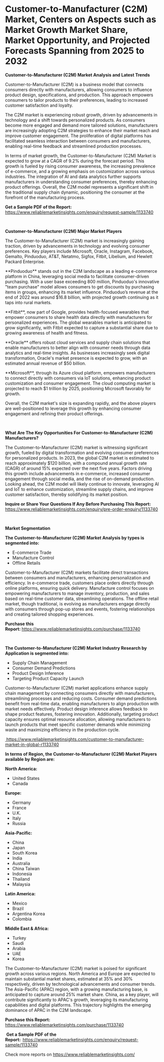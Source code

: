 <p><h1>Customer-to-Manufacturer (C2M) Market, Centers on Aspects such as Market Growth Market Share, Market Opportunity, and Projected Forecasts Spanning from 2025 to 2032</h1></p><p><strong>Customer-to-Manufacturer (C2M) Market Analysis and Latest Trends</strong></p>
<p><p>Customer-to-Manufacturer (C2M) is a business model that connects consumers directly with manufacturers, allowing consumers to influence product design, specifications, and production. This approach empowers consumers to tailor products to their preferences, leading to increased customer satisfaction and loyalty. </p><p>The C2M market is experiencing robust growth, driven by advancements in technology and a shift towards personalized products. As consumers become more engaged and demand more tailored solutions, manufacturers are increasingly adopting C2M strategies to enhance their market reach and improve customer engagement. The proliferation of digital platforms has facilitated seamless interaction between consumers and manufacturers, enabling real-time feedback and streamlined production processes.</p><p>In terms of market growth, the Customer-to-Manufacturer (C2M) Market is expected to grow at a CAGR of 9.2% during the forecast period. This growth is fueled by rising consumer awareness, the increasing prevalence of e-commerce, and a growing emphasis on customization across various industries. The integration of AI and data analytics further supports manufacturers in understanding consumer preferences, thereby enhancing product offerings. Overall, the C2M model represents a significant shift in the traditional supply chain dynamic, positioning the consumer at the forefront of the manufacturing process.</p></p>
<p><strong>Get a Sample PDF of the Report:&nbsp;</strong> <a href="https://www.reliablemarketinsights.com/enquiry/request-sample/1133740?utm_campaign=3560&utm_medium=2&utm_source=Github&utm_content=ia&utm_term=25032025&utm_id=customer-to-manufacturer-c2m">https://www.reliablemarketinsights.com/enquiry/request-sample/1133740</a></p>
<p>&nbsp;</p>
<p><strong>Customer-to-Manufacturer (C2M) Major Market Players</strong></p>
<p><p>The Customer-to-Manufacturer (C2M) market is increasingly gaining traction, driven by advancements in technology and evolving consumer preferences. Key players include Microsoft, Oracle, Instagram, Facebook, Gemalto, Pinduoduo, AT&T, Netatmo, Sigfox, Fitbit, Libelium, and Hewlett Packard Enterprise.</p><p>**Pinduoduo** stands out in the C2M landscape as a leading e-commerce platform in China, leveraging social media to facilitate consumer-driven purchasing. With a user base exceeding 800 million, Pinduoduo's innovative "team purchase" model allows consumers to get discounts by purchasing items in groups, enhancing its market influence. Pinduoduo’s revenue at the end of 2022 was around $16.8 billion, with projected growth continuing as it taps into rural markets.</p><p>**Fitbit**, now part of Google, provides health-focused wearables that empower consumers to share health data directly with manufacturers for personalized experiences. The global wearables market is anticipated to grow significantly, with Fitbit expected to capture a substantial share due to growing awareness of health and fitness.</p><p>**Oracle** offers robust cloud services and supply chain solutions that enable manufacturers to better align with consumer needs through data analytics and real-time insights. As businesses increasingly seek digital transformation, Oracle's market presence is expected to grow, with an estimated annual revenue of $50 billion.</p><p>**Microsoft**, through its Azure cloud platform, empowers manufacturers to connect directly with consumers via IoT solutions, enhancing product customization and consumer engagement. The cloud computing market is projected to reach $1 trillion by 2025, positioning Microsoft favorably for growth.</p><p>Overall, the C2M market's size is expanding rapidly, and the above players are well-positioned to leverage this growth by enhancing consumer engagement and refining their product offerings.</p></p>
<p>&nbsp;</p>
<p><strong>What Are The Key Opportunities For Customer-to-Manufacturer (C2M) Manufacturers?</strong></p>
<p><p>The Customer-to-Manufacturer (C2M) market is witnessing significant growth, fueled by digital transformation and evolving consumer preferences for personalized products. In 2023, the global C2M market is estimated to reach approximately $120 billion, with a compound annual growth rate (CAGR) of around 15% expected over the next five years. Factors driving this growth include advancements in e-commerce, increased consumer engagement through social media, and the rise of on-demand production. Looking ahead, the C2M model will likely continue to innovate, leveraging AI and IoT to enhance customization, streamline supply chains, and improve customer satisfaction, thereby solidifying its market position.</p></p>
<p><strong>Inquire or Share Your Questions If Any Before Purchasing This Report:</strong> <a href="https://www.reliablemarketinsights.com/enquiry/pre-order-enquiry/1133740?utm_campaign=3560&utm_medium=2&utm_source=Github&utm_content=ia&utm_term=25032025&utm_id=customer-to-manufacturer-c2m">https://www.reliablemarketinsights.com/enquiry/pre-order-enquiry/1133740</a></p>
<p>&nbsp;</p>
<p><strong>Market Segmentation</strong></p>
<p><strong>The Customer-to-Manufacturer (C2M) Market Analysis by types is segmented into:</strong></p>
<p><ul><li>E-commerce Trade</li><li>Manufacture Control</li><li>Offline Retails</li></ul></p>
<p><p>Customer-to-Manufacturer (C2M) markets facilitate direct transactions between consumers and manufacturers, enhancing personalization and efficiency. In e-commerce trade, customers place orders directly through online platforms, ensuring quick delivery. Manufacture control focuses on empowering manufacturers to manage inventory, production, and sales based on real-time customer data, streamlining operations. The offline retail market, though traditional, is evolving as manufacturers engage directly with consumers through pop-up stores and events, fostering relationships and creating tailored shopping experiences.</p></p>
<p><strong>Purchase this Report:&nbsp;</strong><a href="https://www.reliablemarketinsights.com/purchase/1133740?utm_campaign=3560&utm_medium=2&utm_source=Github&utm_content=ia&utm_term=25032025&utm_id=customer-to-manufacturer-c2m">https://www.reliablemarketinsights.com/purchase/1133740</a></p>
<p>&nbsp;</p>
<p><strong>The Customer-to-Manufacturer (C2M) Market Industry Research by Application is segmented into:</strong></p>
<p><ul><li>Supply Chain Management</li><li>Consumer Demand Predictions</li><li>Product Design Inference</li><li>Targeting Product Capacity Launch</li></ul></p>
<p><p>Customer-to-Manufacturer (C2M) market applications enhance supply chain management by connecting consumers directly with manufacturers, streamlining processes and reducing costs. Consumer demand predictions benefit from real-time data, enabling manufacturers to align production with market needs effectively. Product design inference allows feedback to shape product features, fostering innovation. Additionally, targeting product capacity ensures optimal resource allocation, allowing manufacturers to launch products that meet specific customer demands while minimizing waste and maximizing efficiency in the production cycle.</p></p>
<p><a href="https://www.reliablemarketinsights.com/customer-to-manufacturer-market-in-global-r1133740?utm_campaign=3560&utm_medium=2&utm_source=Github&utm_content=ia&utm_term=25032025&utm_id=customer-to-manufacturer-c2m">&nbsp;https://www.reliablemarketinsights.com/customer-to-manufacturer-market-in-global-r1133740</a></p>
<p><strong>In terms of Region, the Customer-to-Manufacturer (C2M) Market Players available by Region are:</strong></p>
<p>
    <p> <strong> North America: </strong>
        <ul>
            <li>United States</li>
            <li>Canada</li>
        </ul>
        </p> 
    <p> <strong> Europe: </strong>
        <ul>
            <li>Germany</li>
            <li>France</li>
            <li>U.K.</li>
            <li>Italy</li>
            <li>Russia</li>
        </ul>
        </p> 
    <p> <strong> Asia-Pacific: </strong>
        <ul>
            <li>China</li>
            <li>Japan</li>
            <li>South Korea</li>
            <li>India</li>
            <li>Australia</li>
            <li>China Taiwan</li>
            <li>Indonesia</li>
            <li>Thailand</li>
            <li>Malaysia</li>
        </ul>
        </p> 
    <p> <strong> Latin America: </strong>
        <ul>
            <li>Mexico</li>
            <li>Brazil</li>
            <li>Argentina Korea</li>
            <li>Colombia</li>
        </ul>
        </p> 
    <p> <strong> Middle East & Africa: </strong>
        <ul>
            <li>Turkey</li>
            <li>Saudi</li>
            <li>Arabia</li>
            <li>UAE</li>
            <li>Korea</li>
        </ul>
    </p>
    </p>
<p><p>The Customer-to-Manufacturer (C2M) market is poised for significant growth across various regions. North America and Europe are expected to maintain substantial market shares, estimated at 35% and 30% respectively, driven by technological advancements and consumer trends. The Asia-Pacific (APAC) region, with a growing manufacturing base, is anticipated to capture around 25% market share. China, as a key player, will contribute significantly to APAC's growth, leveraging its manufacturing capabilities and digital platforms. This trajectory highlights the emerging dominance of APAC in the C2M landscape.</p></p>
<p><strong>Purchase this Report: </strong><a href="https://www.reliablemarketinsights.com/purchase/1133740?utm_campaign=3560&utm_medium=2&utm_source=Github&utm_content=ia&utm_term=25032025&utm_id=customer-to-manufacturer-c2m">https://www.reliablemarketinsights.com/purchase/1133740</a></p>
<p>&nbsp;<strong>Get a Sample PDF of the Report:&nbsp;&nbsp;</strong><a href="https://www.reliablemarketinsights.com/enquiry/request-sample/1133740?utm_campaign=3560&utm_medium=2&utm_source=Github&utm_content=ia&utm_term=25032025&utm_id=customer-to-manufacturer-c2m">https://www.reliablemarketinsights.com/enquiry/request-sample/1133740</a></p>
<p><strong></strong></p>
<p>Check more reports on <a href="https://www.reliablemarketinsights.com/?utm_campaign=3560&utm_medium=2&utm_source=Github&utm_content=ia&utm_term=25032025&utm_id=customer-to-manufacturer-c2m">https://www.reliablemarketinsights.com/</a></p>